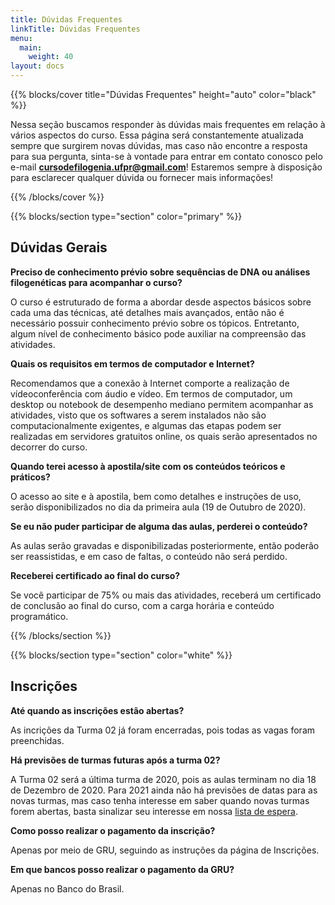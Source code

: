 ```yaml
---
title: Dúvidas Frequentes
linkTitle: Dúvidas Frequentes
menu:
  main:
    weight: 40
layout: docs
---
```


{{% blocks/cover title="Dúvidas Frequentes" height="auto" color="black" %}}

Nessa seção buscamos responder às dúvidas mais frequentes em relação à vários aspectos do curso. Essa página será constantemente atualizada sempre que surgirem novas dúvidas, mas caso não encontre a resposta para sua pergunta, sinta-se à vontade para entrar em contato conosco pelo e-mail <b>cursodefilogenia.ufpr@gmail.com</b>! Estaremos sempre à disposição para esclarecer qualquer dúvida ou fornecer mais informações!

{{% /blocks/cover %}}

{{% blocks/section type="section" color="primary" %}}
## Dúvidas Gerais
<p><p>
<b>Preciso de conhecimento prévio sobre sequências de DNA ou análises filogenéticas para acompanhar o curso?</b><p>
O curso é estruturado de forma a abordar desde aspectos básicos sobre cada uma das técnicas, até detalhes mais avançados, então não é necessário possuir conhecimento prévio sobre os tópicos. Entretanto, algum nível de conhecimento básico pode auxiliar na compreensão das atividades.
<p><p>

<b>Quais os requisitos em termos de computador e Internet?</b><p>
Recomendamos que a conexão à Internet comporte a realização de vídeoconferência com áudio e vídeo. Em termos de computador, um desktop ou notebook de desempenho mediano permitem acompanhar as atividades, visto que os softwares a serem instalados não são computacionalmente exigentes, e algumas das etapas podem ser realizadas em servidores gratuitos online, os quais serão apresentados no decorrer do curso.
<p><p>

<b>Quando terei acesso à apostila/site com os conteúdos teóricos e práticos?</b><p>
O acesso ao site e à apostila, bem como detalhes e instruções de uso, serão disponibilizados no dia da primeira aula (19 de Outubro de 2020).
<p><p>

<b>Se eu não puder participar de alguma das aulas, perderei o conteúdo?</b><p>
As aulas serão gravadas e disponibilizadas posteriormente, então poderão ser reassistidas, e em caso de faltas, o conteúdo não será perdido.
<p><p>

<b>Receberei certificado ao final do curso?</b><p>
Se você participar de 75% ou mais das atividades, receberá um certificado de conclusão ao final do curso, com a carga horária e conteúdo programático.
<p><p>

{{% /blocks/section %}}

{{% blocks/section type="section" color="white" %}}
## Inscrições
<p><p>
<b>Até quando as inscrições estão abertas?</b><p>
As incrições da Turma 02 já foram encerradas, pois todas as vagas foram preenchidas.
<p><p>

<b>Há previsões de turmas futuras após a turma 02?</b><p>
A Turma 02 será a última turma de 2020, pois as aulas terminam no dia 18 de Dezembro de 2020. Para 2021 ainda não há previsões de datas para as novas turmas, mas caso tenha interesse em saber quando novas turmas forem abertas, basta sinalizar seu interesse em nossa <a href="https://forms.gle/ddmNQn6eBntGuUYg9">lista de espera</a>.
<p><p>

<b>Como posso realizar o pagamento da inscrição?</b><p>
Apenas por meio de GRU, seguindo as instruções da página de Inscrições.
<p><p>

<b>Em que bancos posso realizar o pagamento da GRU?</b><p>
Apenas no Banco do Brasil.<p><p>











